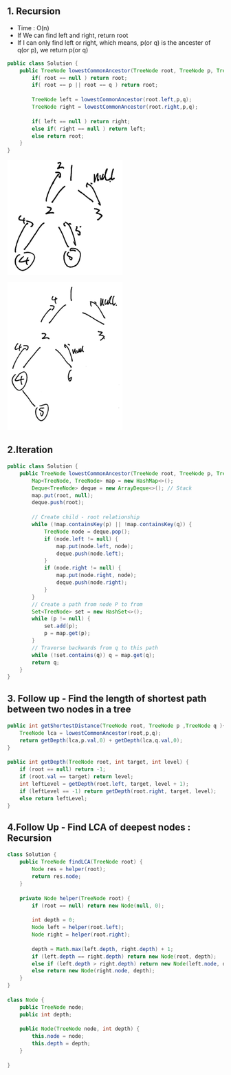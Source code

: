 ## 1. Recursion 
* Time : O(n)
* If We can find left and right, return root
* If I can only find left or right, which means, p(or q) is the ancester of q(or p), we return p(or q)

```java
public class Solution {
    public TreeNode lowestCommonAncestor(TreeNode root, TreeNode p, TreeNode q) {
        if( root == null ) return root;
        if( root == p || root == q ) return root;
        
        TreeNode left = lowestCommonAncestor(root.left,p,q);
        TreeNode right = lowestCommonAncestor(root.right,p,q);
        
        if( left == null ) return right;
        else if( right == null ) return left;
        else return root;
    }
}
```
![alt text](https://github.com/RagingPsyduck/Data-Structures-and-Algorithms-in-Java/blob/master/Binary%20Tree/Top-Down%26Bottom-Up/236.%20Lowest%20Common%20Ancestor%20of%20a%20Binary%20Tree/pic1.png)

![alt text](https://github.com/RagingPsyduck/Data-Structures-and-Algorithms-in-Java/blob/master/Binary%20Tree/Top-Down%26Bottom-Up/236.%20Lowest%20Common%20Ancestor%20of%20a%20Binary%20Tree/pic2.png)

## 2.Iteration

```java
public class Solution {
    public TreeNode lowestCommonAncestor(TreeNode root, TreeNode p, TreeNode q) {
        Map<TreeNode, TreeNode> map = new HashMap<>();
        Deque<TreeNode> deque = new ArrayDeque<>(); // Stack
        map.put(root, null);
        deque.push(root);
        
        // Create child - root relationship
        while (!map.containsKey(p) || !map.containsKey(q)) {
            TreeNode node = deque.pop();
            if (node.left != null) {
                map.put(node.left, node);
                deque.push(node.left);
            }
            if (node.right != null) {
                map.put(node.right, node);
                deque.push(node.right);
            }
        }
        // Create a path from node P to from
        Set<TreeNode> set = new HashSet<>();
        while (p != null) {
            set.add(p);
            p = map.get(p);
        }
        // Traverse backwards from q to this path 
        while (!set.contains(q)) q = map.get(q);
        return q;
    }
}

```

## 3. Follow up - Find the length of shortest path between two nodes in a tree

```java
public int getShortestDistance(TreeNode root, TreeNode p ,TreeNode q ){
    TreeNode lca = lowestCommonAncestor(root,p,q);
    return getDepth(lca,p.val,0) + getDepth(lca,q.val,0);
}
    
public int getDepth(TreeNode root, int target, int level) {
    if (root == null) return -1;
    if (root.val == target) return level;
    int leftLevel = getDepth(root.left, target, level + 1);
    if (leftLevel == -1) return getDepth(root.right, target, level);
    else return leftLevel;
}
```

## 4.Follow Up - Find LCA of deepest nodes : Recursion

```java
class Solution {
    public TreeNode findLCA(TreeNode root) {
        Node res = helper(root);
        return res.node;
    }

    private Node helper(TreeNode root) {
        if (root == null) return new Node(null, 0);

        int depth = 0;
        Node left = helper(root.left);
        Node right = helper(root.right);

        depth = Math.max(left.depth, right.depth) + 1;
        if (left.depth == right.depth) return new Node(root, depth);
        else if (left.depth > right.depth) return new Node(left.node, depth);
        else return new Node(right.node, depth);
    }
}

class Node {
    public TreeNode node;
    public int depth;

    public Node(TreeNode node, int depth) {
        this.node = node;
        this.depth = depth;
    }

}
```